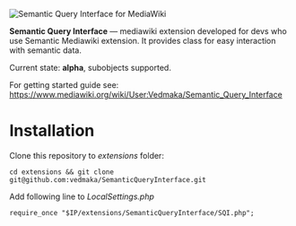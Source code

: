 ![Semantic Query Interface for MediaWiki](https://upload.wikimedia.org/wikipedia/mediawiki/e/e4/Sqi.png)

**Semantic Query Interface** — mediawiki extension developed for devs who use Semantic Mediawiki extension.
It provides class for easy interaction with semantic data.

Current state: **alpha**, subobjects supported.

For getting started guide see: https://www.mediawiki.org/wiki/User:Vedmaka/Semantic_Query_Interface

Installation
============
Clone this repository to _extensions_ folder:
```
cd extensions && git clone git@github.com:vedmaka/SemanticQueryInterface.git
```

Add following line to _LocalSettings.php_
```
require_once "$IP/extensions/SemanticQueryInterface/SQI.php";
```
